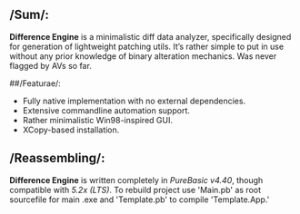 ## /Sum/:
**Difference Engine** is a minimalistic diff data analyzer, specifically designed for generation of lightweight patching utils. It’s rather simple to put in use without any prior knowledge of binary alteration mechanics. 
Was never flagged by AVs so far.

##/Featurae/:
-	Fully native implementation with no external dependencies.
-	Extensive commandline automation support.
-	Rather minimalistic Win98-inspired GUI.
-	XCopy-based installation.

## /Reassembling/:
**Difference Engine** is written completely in *PureBasic v4.40*, though compatible with *5.2x (LTS)*.
To rebuild project use 'Main.pb' as root sourcefile for main .exe and 'Template.pb' to compile 'Template.App.'

